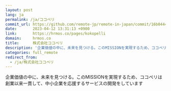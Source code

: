 ```yaml
---
layout: post
lang: ja
permalink: /ja/ココペリ
commit_url: https://github.com/remote-jp/remote-in-japan/commit/16b0444b158a15b81a230125f9b7592ed3c33792
date:       2023-04-12 13:31:13 +0900
link:       https://hrmos.co/pages/kokopelli
domain:     hrmos.co
title:      株式会社ココペリ
description: '企業価値の中に、未来を見つける。このMISSIONを実現するため、ココペリは創業以来一貫して、中小企業を応援するサービスの開発をしています'
categories: full_remote
redirect_from:
  - /ja/株式会社ココペリ
---
```


<p>企業価値の中に、未来を見つける。このMISSIONを実現するため、ココペリは創業以来一貫して、中小企業を応援するサービスの開発をしています</p>
